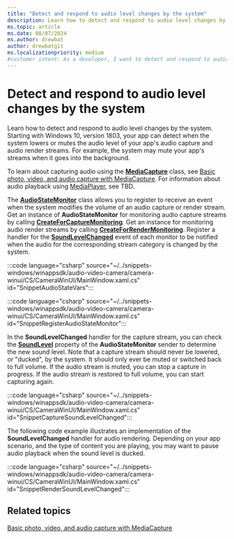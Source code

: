 ```yaml
---
title: "Detect and respond to audio level changes by the system"
description: Learn how to detect and respond to audio level changes by the system.  
ms.topic: article
ms.date: 08/07/2024
ms.author: drewbat
author: drewbatgit
ms.localizationpriority: medium
#customer intent: As a developer, I want to detect and respond to audio level changes by the system in a Windows app using WinUI 3.
---
```


# Detect and respond to audio level changes by the system

Learn how to detect and respond to audio level changes by the system. Starting with Windows 10, version 1803, your app can detect when the system lowers or mutes the audio level of your app's audio capture and audio render streams. For example, the system may mute your app's streams when it goes into the background.

To learn about capturing audio using the [**MediaCapture**](/uwp/api/Windows.Media.Capture.MediaCapture) class, see [Basic photo, video, and audio capture with MediaCapture](basic-photo-capture.md). For information about audio playback using [MediaPlayer](/uwp/api/windows.media.playback.mediaplayer), see TBD.


The [**AudioStateMonitor**](/uwp/api/windows.media.audio.audiostatemonitor) class allows you to register to receive an event when the system modifies the volume of an audio capture or render stream. Get an instance of **AudioStateMonitor** for monitoring audio capture streams by calling [**CreateForCaptureMonitoring**](/uwp/api/windows.media.audio.audiostatemonitor.createforcapturemonitoring#Windows_Media_Audio_AudioStateMonitor_CreateForCaptureMonitoring). Get an instance for monitoring audio render streams by calling [**CreateForRenderMonitoring**](/uwp/api/windows.media.audio.audiostatemonitor.createforrendermonitoring). Register a handler for the [**SoundLevelChanged**](/uwp/api/windows.media.audio.audiostatemonitor.soundlevelchanged) event of each monitor to be notified when the audio for the corresponding stream category is changed by the system.

:::code language="csharp" source="~/../snippets-windows/winappsdk/audio-video-camera/camera-winui/CS/CameraWinUI/MainWindow.xaml.cs" id="SnippetAudioStateVars":::

:::code language="csharp" source="~/../snippets-windows/winappsdk/audio-video-camera/camera-winui/CS/CameraWinUI/MainWindow.xaml.cs" id="SnippetRegisterAudioStateMonitor":::

In the **SoundLevelChanged** handler for the capture stream, you can check the [**SoundLevel**](/uwp/api/windows.media.audio.audiostatemonitor.soundlevel) property of the **AudioStateMonitor** sender to determine the new sound level. Note that a capture stream should never be lowered, or "ducked", by the system. It should only ever be muted or switched back to full volume. If the audio stream is muted, you can stop a capture in progress. If the audio stream is restored to full volume, you can start capturing again.

:::code language="csharp" source="~/../snippets-windows/winappsdk/audio-video-camera/camera-winui/CS/CameraWinUI/MainWindow.xaml.cs" id="SnippetCaptureSoundLevelChanged":::

The following code example illustrates an implementation of the **SoundLevelChanged** handler for audio rendering. Depending on your app scenario, and the type of content you are playing, you may want to pause audio playback when the sound level is ducked.

:::code language="csharp" source="~/../snippets-windows/winappsdk/audio-video-camera/camera-winui/CS/CameraWinUI/MainWindow.xaml.cs" id="SnippetRenderSoundLevelChanged":::

## Related topics

[Basic photo, video, and audio capture with MediaCapture](basic-photo-capture.md)


